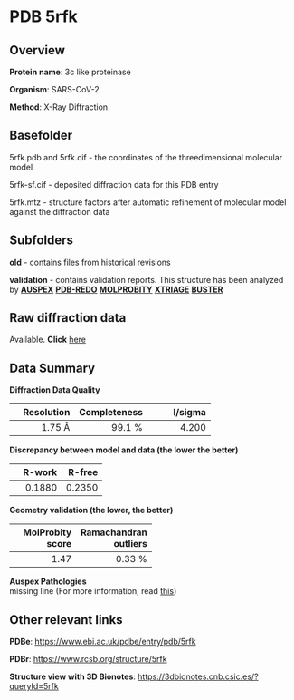 # PDB 5rfk

## Overview

**Protein name**: 3c like proteinase

**Organism**: SARS-CoV-2

**Method**: X-Ray Diffraction

## Basefolder

5rfk.pdb and 5rfk.cif - the coordinates of the threedimensional molecular model

5rfk-sf.cif - deposited diffraction data for this PDB entry

5rfk.mtz - structure factors after automatic refinement of molecular model against the diffraction data

## Subfolders



**old** - contains files from historical revisions

**validation** - contains validation reports. This structure has been analyzed by [**AUSPEX**](https://github.com/thorn-lab/coronavirus_structural_task_force/tree/master/pdb/3c_like_proteinase/SARS-CoV-2/5rfk/validation/auspex) [**PDB-REDO**](https://github.com/thorn-lab/coronavirus_structural_task_force/tree/master/pdb/3c_like_proteinase/SARS-CoV-2/5rfk/validation/pdb-redo) [**MOLPROBITY**](https://github.com/thorn-lab/coronavirus_structural_task_force/tree/master/pdb/3c_like_proteinase/SARS-CoV-2/5rfk/validation/molprobity) [**XTRIAGE**](https://github.com/thorn-lab/coronavirus_structural_task_force/blob/master/pdb/3c_like_proteinase/SARS-CoV-2/5rfk/validation/Xtriage_output.log) [**BUSTER**](https://www.globalphasing.com/buster/wiki/index.cgi?Covid19Pdb5RFK)

## Raw diffraction data

Available. **Click** [here](https://zenodo.org/record/3731400) 

## Data Summary
**Diffraction Data Quality**

|   | Resolution | Completeness| I/sigma |
|---|-------------:|----------------:|--------------:|
|   |1.75 Å|99.1  %|<img width=50/>4.200|

**Discrepancy between model and data (the lower the better)**

|   | **R-work**| **R-free**   
|---|-------------:|----------------:|           
||  0.1880|  0.2350|

**Geometry validation (the lower, the better)**

|   |**MolProbity<br>score**| **Ramachandran<br>outliers** 
|---|-------------:|----------------:|
||  1.47|  0.33 %|

**Auspex Pathologies**<br> missing line (For more information, read [this](https://github.com/thorn-lab/coronavirus_structural_task_force/blob/master/pdb/3c_like_proteinase/SARS-CoV-2/5rfk/validation/auspex/5rfk_auspex_comments.txt))

 



## Other relevant links 
**PDBe**:  https://www.ebi.ac.uk/pdbe/entry/pdb/5rfk
 
**PDBr**: https://www.rcsb.org/structure/5rfk 

**Structure view with 3D Bionotes**: https://3dbionotes.cnb.csic.es/?queryId=5rfk

